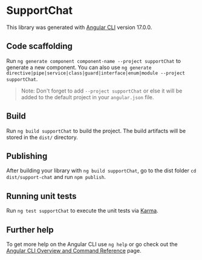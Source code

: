 # SupportChat

This library was generated with [Angular CLI](https://github.com/angular/angular-cli) version 17.0.0.

## Code scaffolding

Run `ng generate component component-name --project supportChat` to generate a new component. You can also use `ng generate directive|pipe|service|class|guard|interface|enum|module --project supportChat`.
> Note: Don't forget to add `--project supportChat` or else it will be added to the default project in your `angular.json` file. 

## Build

Run `ng build supportChat` to build the project. The build artifacts will be stored in the `dist/` directory.

## Publishing

After building your library with `ng build supportChat`, go to the dist folder `cd dist/support-chat` and run `npm publish`.

## Running unit tests

Run `ng test supportChat` to execute the unit tests via [Karma](https://karma-runner.github.io).

## Further help

To get more help on the Angular CLI use `ng help` or go check out the [Angular CLI Overview and Command Reference](https://angular.io/cli) page.
